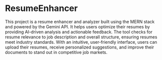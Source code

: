 # ResumeEnhancer
This project is a resume enhancer and analyzer built using the MERN stack and powered by the Gemini API. It helps users optimize their resumes by providing AI-driven analysis and actionable feedback. The tool checks for resume relevance to job description and overall structure, ensuring resumes meet industry standards. With an intuitive, user-friendly interface, users can upload their resumes, receive personalized suggestions, and improve their documents to stand out in competitive job markets. 
